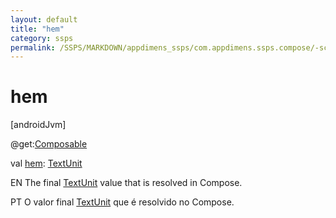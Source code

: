 ```yaml
---
layout: default
title: "hem"
category: ssps
permalink: /SSPS/MARKDOWN/appdimens_ssps/com.appdimens.ssps.compose/-scaled/hem.html
---
```


# hem

[androidJvm]

@get:[Composable](https://developer.android.com/reference/kotlin/androidx/compose/runtime/Composable.html)

val [hem](hem.md): [TextUnit](https://developer.android.com/reference/kotlin/androidx/compose/ui/unit/TextUnit.html)

EN The final [TextUnit](https://developer.android.com/reference/kotlin/androidx/compose/ui/unit/TextUnit.html) value that is resolved in Compose.

PT O valor final [TextUnit](https://developer.android.com/reference/kotlin/androidx/compose/ui/unit/TextUnit.html) que é resolvido no Compose.
